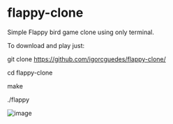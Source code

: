 # flappy-clone

Simple Flappy bird game clone using only terminal.

To download and play just:

git clone https://github.com/igorcguedes/flappy-clone/

cd flappy-clone

make

./flappy


![image](https://user-images.githubusercontent.com/48987652/162655803-35f7a206-9af3-4c73-944d-beddc93f4f93.png)
